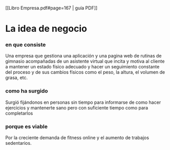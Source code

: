 [[Libro Empresa.pdf#page=167 | guía PDF]]
# La idea de negocio
### en que consiste
Una empresa que gestiona una aplicación y una pagina web de rutinas de gimnasio acompañadas de un asistente virtual que incita y motiva al cliente a mantener un estado físico adecuado y hacer un seguimiento constante del proceso y de sus cambios físicos como el peso, la altura, el volumen de grasa, etc.

### como ha surgido
Surgió fijándonos en personas sin tiempo para informarse de como hacer ejercicios y mantenerte sano pero con suficiente tiempo como para completarlos

### porque es viable
Por la creciente demanda de fitness online y el aumento de trabajos sedentarios.


